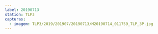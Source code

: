 ```yaml
---
label: 20190713
station: TLP3
capturas:
  - imagem: TLP3/2019/201907/20190713/M20190714_011759_TLP_3P.jpg
---
```

